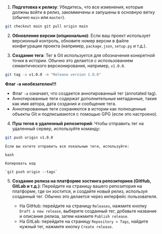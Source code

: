 1. **Подготовка к релизу**: Убедитесь, что все изменения, которые должны войти в релиз, закоммичены и запушены в основную ветку (обычно `main` или `master`).

```bash
git checkout main git pull origin main
```
2. **Обновление версии (опционально)**: Если ваш проект использует версионный контроль, обновите номер версии в файле конфигурации проекта (например, `package.json`, `setup.py` и т.д.).

3. **Создание тега**: Тег в Git используется для обозначения конкретной точки в истории. Обычно это делается с использованием семантического версионирования, например, `v1.0.0`.

```bash
git tag -a v1.0.0 -m "Release version 1.0.0"
```
**Флаг -a необязателен!!!**
- Флаг `-a` означает, что создается аннотированный тег (annotated tag).
- Аннотированные теги содержат дополнительные метаданные, такие как имя автора, дата создания и сообщение тега.
- Аннотированные теги сохраняются в истории как полноценные объекты Git и подписываются с помощью GPG (если это настроено).

4. **Пуш тегов в удаленный репозиторий**: Чтобы отправить тег на удаленный сервер, используйте команду:

```bash
git push origin v1.0.0
```

   
    Если вы хотите отправить все локальные теги, используйте:
    
    bash
    
    Копировать код
    
    `git push origin --tags`
    
5. **Создание релиза на платформе хостинга репозиториев (GitHub, GitLab и т.д.)**: Перейдите на страницу вашего репозитория на платформе, где он хостится, и создайте новый релиз, используя созданный тег. Обычно это делается через интерфейс пользователя.
    
    - На GitHub: перейдите на страницу `Releases`, нажмите кнопку `Draft a new release`, выберите созданный тег, добавьте название и описание релиза, затем нажмите `Publish release`.
    - На GitLab: перейдите на страницу `Repository > Tags`, найдите нужный тег, нажмите кнопку `Create release`.